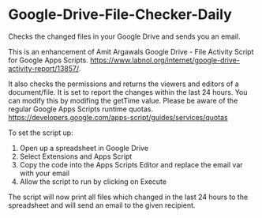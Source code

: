 # Google-Drive-File-Checker-Daily
Checks the changed files in your Google Drive and sends you an email.



This is an enhancement of Amit Argawals Google Drive - File Activity Script for Google Apps Scripts. 
https://www.labnol.org/internet/google-drive-activity-report/13857/.

It also checks the permissions and returns the viewers and editors of a document/file. 
It is set to report the changes within the last 24 hours. You can modify this by modifing the getTime value. 
Please be aware of the regular Google Apps Scripts runtime quotas. 
https://developers.google.com/apps-script/guides/services/quotas

To set the script up:
1. Open up a spreadsheet in Google Drive
2. Select Extensions and Apps Script
3. Copy the code into the Apps Scripts Editor and replace the email var with your email
4. Allow the script to run by clicking on Execute

The script will now print all files which changed in the last 24 hours to the spreadsheet and will send an email to the given recipient.
